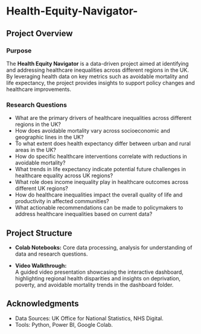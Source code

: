 # Health-Equity-Navigator-

## Project Overview
### Purpose
The **Health Equity Navigator** is a data-driven project aimed at identifying and addressing healthcare inequalities across different regions in the UK. By leveraging health data on key metrics such as avoidable mortality and life expectancy, the project provides insights to support policy changes and healthcare improvements.

### Research Questions
- What are the primary drivers of healthcare inequalities across different regions in the UK?
- How does avoidable mortality vary across socioeconomic and geographic lines in the UK?
- To what extent does health expectancy differ between urban and rural areas in the UK?
- How do specific healthcare interventions correlate with reductions in avoidable mortality?
- What trends in life expectancy indicate potential future challenges in healthcare equality across UK regions?
- What role does income inequality play in healthcare outcomes across different UK regions?
- How do healthcare inequalities impact the overall quality of life and productivity in affected communities?
- What actionable recommendations can be made to policymakers to address healthcare inequalities based on current data?

## Project Structure
- **Colab Notebooks:** Core data processing, analysis for understanding of data and research questions.

- **Video Walkthrough:**  
  A guided video presentation showcasing the interactive dashboard, highlighting regional health disparities and insights on deprivation, poverty, and avoidable mortality trends in the dashboard folder.

## Acknowledgments
- Data Sources: UK Office for National Statistics, NHS Digital.
- Tools: Python, Power BI, Google Colab.
